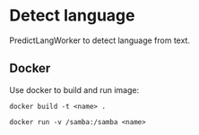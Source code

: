 # Detect language

PredictLangWorker to detect language from text.

## Docker

Use docker to build and run image:

```
docker build -t <name> .

docker run -v /samba:/samba <name>
```

